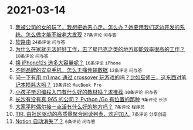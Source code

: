 # 2021-03-14

1. [我被公司的女的玩了，我想把她恶心走。怎么办？她要用我们这边开发的系统。怎么做才能不被老大发现](https://www.v2ex.com/t/761465) `27条评论` `问与答`
1. [软路由](https://www.v2ex.com/t/761443) `24条评论` `问与答`
1. [为什么在家就无法好好工作，去了星巴克之类的地方却能效率很高的工作？](https://www.v2ex.com/t/761445) `18条评论` `问与答`
1. [换 iPhone12s 选多大容量呢？](https://www.v2ex.com/t/761433) `16条评论` `iPhone`
1. [不同品牌的安卓手机，怎么无痛传输数据](https://www.v2ex.com/t/761471) `12条评论` `问与答`
1. [问一下有用 m1 mac 通过 crossover 玩游戏的吗？比如巫师三，这东西对笔记本损耗大吗？](https://www.v2ex.com/t/761470) `10条评论` `MacBook Pro`
1. [小孩子学习编程入门有什么好的教材吗？求推荐](https://www.v2ex.com/t/761438) `10条评论` `问与答`
1. [长沙有没有真 965 的公司？ Python /Go 有位置的那种](https://www.v2ex.com/t/761430) `9条评论` `长沙`
1. [大家平时偶尔接一点活有什么好的地方吗？](https://www.v2ex.com/t/761457) `7条评论` `程序员`
1. [TIR, 由社区驱动的高质量聚合阅读列表，欢迎加入.](https://www.v2ex.com/t/761439) `7条评论` `分享创造`
1. [Notion 自动消失了？](https://www.v2ex.com/t/761434) `6条评论` `问与答`
